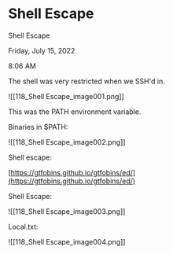 # Shell Escape

Shell Escape

Friday, July 15, 2022

8:06 AM

The shell was very restricted when we SSH'd in.

!\[\[118\_Shell Escape\_image001.png]]

&#x20;

This was the PATH environment variable.

&#x20;

Binaries in $PATH:

!\[\[118\_Shell Escape\_image002.png]]

&#x20;

Shell escape:

[https://gtfobins.github.io/gtfobins/ed/](https://gtfobins.github.io/gtfobins/ed/)

&#x20;

Shell Escape:

!\[\[118\_Shell Escape\_image003.png]]

&#x20;

Local.txt:

!\[\[118\_Shell Escape\_image004.png]]

&#x20;

&#x20;

